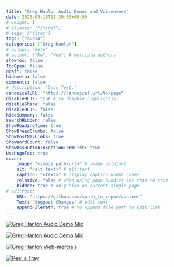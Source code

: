 ```yaml
---
title: "Greg Hanlon Audio Demos and Voiceovers"
date: 2025-05-18T11:30:03+00:00
# weight: 1
# aliases: ["/first"]
# tags: ["first"]
tags: ["audio"]
categories: ["Greg Hanlon"]
# author: "Pete"
# author: ["Me", "You"] # multiple authors
showToc: false
TocOpen: false
draft: false
hidemeta: false
comments: false
# description: "Desc Text."
canonicalURL: "https://canonical.url/to/page"
disableHLJS: true # to disable highlightjs
disableShare: false
disableHLJS: false
hideSummary: false
searchHidden: false
ShowReadingTime: true
ShowBreadCrumbs: false
ShowPostNavLinks: true
ShowWordCount: false
ShowRssButtonInSectionTermList: true
UseHugoToc: true
cover:
    image: "<image path/url>" # image path/url
    alt: "<alt text>" # alt text
    caption: "<text>" # display caption under cover
    relative: false # when using page bundles set this to true
    hidden: true # only hide on current single page
# editPost:
    URL: "https://github.com/<path_to_repo>/content"
    Text: "Suggest Changes" # edit text
    appendFilePath: true # to append file path to Edit link
---
```


[![Greg Hanlon Audio Demo Mix](https://img.youtube.com/vi/vR9xVcTc4yM/0.jpg)](https://www.youtube.com/watch?v=vR9xVcTc4yM "Greg Hanlon Audio Demo Mix")

[![Greg Hanlon Audio Demo Mix](https://img.youtube.com/vi/1vYUKcIREx8/0.jpg)](https://www.youtube.com/watch?v=1vYUKcIREx8 "Greg Hanlon Audio Demo - You Pay We Pay")

[![Greg Hanlon Web-mercials](https://img.youtube.com/vi/pYdwVwJ0mhQ/0.jpg)](https://www.youtube.com/watch?v=pYdwVwJ0mhQ "Greg Hanlon Web-mercials")

[![Peel a Tray](https://img.youtube.com/vi/bZjB-56i6qA/0.jpg)](https://www.youtube.com/watch?v=bZjB-56i6qA "Peel a Tray")



